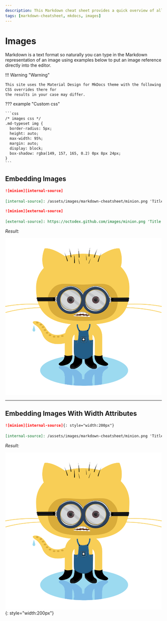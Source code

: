 ```yaml
---
description: This Markdown cheat sheet provides a quick overview of all the Markdown syntax elements for MkDocs and Material Theme for MkDocs. Includes Images.
tags: [markdown-cheatsheet, mkdocs, images]
---
```


# Images

Markdown is a text format so naturally you can type in the Markdown representation of an image using examples below to put an image reference directly into the editor.

!!! Warning "Warning"

    This site uses the Material Design for MkDocs theme with the following CSS overrides there for
    the results in your case may differ.

??? example "Custom css"

    ```css
    /* images css */
    .md-typeset img {
      border-radius: 5px;
      height: auto;
      max-width: 95%;
      margin: auto;
      display: block;
      box-shadow: rgba(149, 157, 165, 0.2) 0px 8px 24px;
    }
    ```

## Embedding Images

```markdown title="Internal soruce example"
![minion][internal-source]

[internal-source]: /assets/images/markdown-cheatsheet/minion.png 'Title of the image'
```

```markdown title="External source example"
![minion][external-source]

[external-source]: https://octodex.github.com/images/minion.png 'Title of the image'
```

_Result:_

![minion][internal-source]

[internal-source]: /assets/images/markdown-cheatsheet/minion.png 'Title of the image'

---

## Embedding Images With Width Attributes

```markdown title="width=200 example"
![minion][internal-source]{: style="width:200px"}

[internal-source]: /assets/images/markdown-cheatsheet/minion.png 'Title of the image'
```

_Result:_

![minion][internal-source]{: style="width:200px"}

[internal-source]: /assets/images/markdown-cheatsheet/minion.png 'Title of the image'
